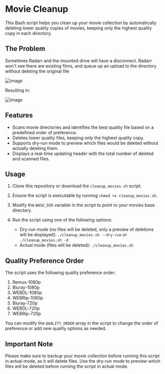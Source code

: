 # Movie Cleanup

This Bash script helps you clean up your movie collection by automatically deleting lower quality copies of movies, keeping only the highest quality copy in each directory.

## The Problem

Sometimes Radarr and the mounted drive will have a disconnect. Radarr won't see there are existing films, and queue up an upload to the directory without deleting the original file 

![image](https://user-images.githubusercontent.com/9003059/229995080-24a9f9e6-ed24-4b0f-983a-e7377629d326.png)

Resulting in:

![image](https://user-images.githubusercontent.com/9003059/229995283-2f41f1fb-37f8-4503-ae42-01071102ca20.png)

## Features

- Scans movie directories and identifies the best quality file based on a predefined order of preference.
- Deletes lower quality files, keeping only the highest quality copy.
- Supports dry-run mode to preview which files would be deleted without actually deleting them.
- Displays a real-time updating header with the total number of deleted and scanned files.

## Usage

1. Clone this repository or download the `cleanup_movies.sh` script.
2. Ensure the script is executable by running `chmod +x cleanup_movies.sh`.
3. Modify the `BASE_DIR` variable in the script to point to your movies base directory.
4. Run the script using one of the following options:

   - Dry-run mode (no files will be deleted, only a preview of deletions will be displayed): `./cleanup_movies.sh --dry-run` or `./cleanup_movies.sh -d`
   - Actual mode (files will be deleted): `./cleanup_movies.sh`

## Quality Preference Order

The script uses the following quality preference order:

1. Remux-1080p
2. Bluray-1080p
3. WEBDL-1080p
4. WEBRip-1080p
5. Bluray-720p
6. WEBDL-720p
7. WEBRip-720p

You can modify the `QUALITY_ORDER` array in the script to change the order of preference or add new quality options as needed.

## Important Note

Please make sure to backup your movie collection before running this script in actual mode, as it will delete files. Use the dry-run mode to preview which files will be deleted before running the script in actual mode.
